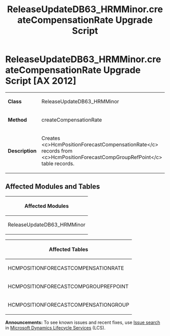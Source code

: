 ﻿---
title: ReleaseUpdateDB63_HRMMinor.createCompensationRate Upgrade Script
TOCTitle: ReleaseUpdateDB63_HRMMinor.createCompensationRate Upgrade Script
ms:assetid: 71585f5c-f577-6631-0c4a-dd1cd67d10f1
ms:mtpsurl: https://msdn.microsoft.com/en-us/library/Dn702760(v=AX.60)
ms:contentKeyID: 65236216
ms.date: 05/18/2015
mtps_version: v=AX.60
---

# ReleaseUpdateDB63\_HRMMinor.createCompensationRate Upgrade Script [AX 2012]


<table>
<colgroup>
<col style="width: 50%" />
<col style="width: 50%" />
</colgroup>
<tbody>
<tr class="odd">
<td><p><strong>Class</strong></p></td>
<td><p>ReleaseUpdateDB63_HRMMinor</p></td>
</tr>
<tr class="even">
<td><p><strong>Method</strong></p></td>
<td><p>createCompensationRate</p></td>
</tr>
<tr class="odd">
<td><p><strong>Description</strong></p></td>
<td><p>Creates &lt;c&gt;HcmPositionForecastCompensationRate&lt;/c&gt; records from &lt;c&gt;HcmPositionForecastCompGroupRefPoint&lt;/c&gt; table records.</p></td>
</tr>
</tbody>
</table>


## Affected Modules and Tables

<table>
<colgroup>
<col style="width: 100%" />
</colgroup>
<thead>
<tr class="header">
<th><p>Affected Modules</p></th>
</tr>
</thead>
<tbody>
<tr class="odd">
<td><p>ReleaseUpdateDB63_HRMMinor</p></td>
</tr>
</tbody>
</table>


<table>
<colgroup>
<col style="width: 100%" />
</colgroup>
<thead>
<tr class="header">
<th><p>Affected Tables</p></th>
</tr>
</thead>
<tbody>
<tr class="odd">
<td><p>HCMPOSITIONFORECASTCOMPENSATIONRATE</p></td>
</tr>
<tr class="even">
<td><p>HCMPOSITIONFORECASTCOMPGROUPREFPOINT</p></td>
</tr>
<tr class="odd">
<td><p>HCMPOSITIONFORECASTCOMPENSATIONGROUP</p></td>
</tr>
</tbody>
</table>

  
**Announcements:** To see known issues and recent fixes, use [Issue search](http://go.microsoft.com/fwlink/?linkid=389258) in [Microsoft Dynamics Lifecycle Services](http://go.microsoft.com/fwlink/?linkid=306505) (LCS).

